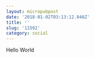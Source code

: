 ```yaml
---
layout: micropubpost
date: '2018-01-02T03:13:12.046Z'
title: ''
slug: '11592'
category: social
---
```

Hello World
